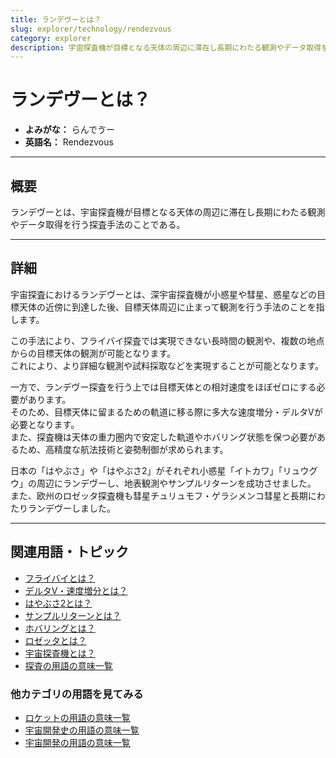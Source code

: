 ```yaml
---
title: ランデヴーとは？
slug: explorer/technology/rendezvous
category: explorer
description: 宇宙探査機が目標となる天体の周辺に滞在し長期にわたる観測やデータ取得を行う探査手法のことであるランデヴーの意味・定義・内容について解説します。  
---
```


# ランデヴーとは？

- **よみがな：** らんでゔー  
- **英語名：** Rendezvous  

---

## 概要

ランデヴーとは、宇宙探査機が目標となる天体の周辺に滞在し長期にわたる観測やデータ取得を行う探査手法のことである。  

---

## 詳細

宇宙探査におけるランデヴーとは、深宇宙探査機が小惑星や彗星、惑星などの目標天体の近傍に到達した後、目標天体周辺に止まって観測を行う手法のことを指します。  

この手法により、フライバイ探査では実現できない長時間の観測や、複数の地点からの目標天体の観測が可能となります。  
これにより、より詳細な観測や試料採取などを実現することが可能となります。  

一方で、ランデヴー探査を行う上では目標天体との相対速度をほぼゼロにする必要があります。  
そのため、目標天体に留まるための軌道に移る際に多大な速度増分・デルタVが必要となります。  
また、探査機は天体の重力圏内で安定した軌道やホバリング状態を保つ必要があるため、高精度な航法技術と姿勢制御が求められます。  

日本の「はやぶさ」や「はやぶさ2」がそれぞれ小惑星「イトカワ」「リュウグウ」の周辺にランデヴーし、地表観測やサンプルリターンを成功させました。  
また、欧州のロゼッタ探査機も彗星チュリュモフ・ゲラシメンコ彗星と長期にわたりランデヴーしました。  

---

## 関連用語・トピック

- [フライバイとは？](docs/explorer/technology/flyby)
- [デルタV・速度増分とは？](docs/orbit/mechanics/delta-v-budget)
- [はやぶさ2とは？](docs/explorer/mission/hayabusa2)
- [サンプルリターンとは？](docs/explorer/technology/sample-return)
- [ホバリングとは？](docs/explorer/technology/hovering)
- [ロゼッタとは？](docs/explorer/mission/rosetta)
- [宇宙探査機とは？](docs/explorer/space-probe)
- [探査の用語の意味一覧](docs/category/explorer)

### 他カテゴリの用語を見てみる
- [ロケットの用語の意味一覧](docs/category/rocket)
- [宇宙開発史の用語の意味一覧](docs/category/history)
- [宇宙開発の用語の意味一覧](docs/category/glossary)